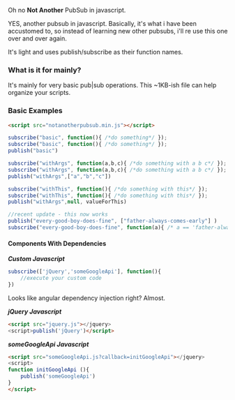Oh no **Not Another** PubSub in javascript.

YES, another pubsub in javascript. Basically, it's what i have been accustomed to, so instead of learning new other pubsubs,
i'll re use this one over and over again.

It's light and uses publish/subscribe as their function names.

### What is it for mainly? ###
It's mainly for very basic pub|sub operations. This ~1KB-ish file can help
organize your scripts.


### Basic Examples ###
```html
<script src="notanotherpubsub.min.js"></script>
```

```javascript
subscribe("basic", function(){ /*do something*/ });
subscribe("basic", function(){ /*do something*/ });
publish("basic")

subscribe("withArgs", function(a,b,c){ /*do something with a b c*/ });
subscribe("withArgs", function(a,b,c){ /*do something with a b c*/ });
publish("withArgs",["a","b","c"])

subscribe("withThis", function(){ /*do something with this*/ });
subscribe("withThis", function(){ /*do something with this*/ });
publish("withArgs",null, valueForThis)

//recent update - this now works
publish("every-good-boy-does-fine", ["father-always-comes-early"] )
subscribe("every-good-boy-does-fine", function(a){ /* a == 'father-always-comes-early' */ } )
```

#### Components With Dependencies ####

***Custom Javascript*** 
```javascript
subscribe(['jQuery','someGoogleApi'], function(){
	//execute your custom code
})
```
Looks like angular dependency injection right? Almost.

***jQuery Javascript*** 
```html
<script src="jquery.js"></jquery>
<script>publish('jQuery')</script>

```

***someGoogleApi Javascript*** 
```html
<script src="someGoogleApi.js?callback=initGoogleApi"></jquery>
<script>
function initGoogleApi (){
	publish('someGoogleApi')
}
</script>

```
